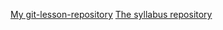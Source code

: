 [My git-lesson-repository](https://github.com/georgezsiga/git-lesson-repository "The git-lesson-repository of georgezsiga")
[The syllabus repository](https://github.com/greenfox-academy/eagles-syllabus "The syllabus repository of the Eagles")

